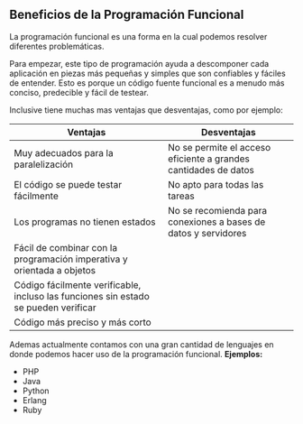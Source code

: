 ## Beneficios de la Programación Funcional


La programación funcional es una forma en la cual podemos resolver diferentes problemáticas.

Para empezar, este tipo de programación ayuda a descomponer cada aplicación en piezas más pequeñas y simples que son confiables y fáciles de entender. Esto es porque un código fuente funcional es a menudo más conciso, predecible y fácil de testear. 

 Inclusive tiene muchas mas ventajas que desventajas, como por ejemplo:


|Ventajas                            | Desventajas            |
|------------------------------------|------------------------|
|Muy adecuados para la paralelización|No se permite el acceso eficiente a grandes cantidades de datos |
|El código se puede testar fácilmente|No apto para   todas las tareas                               |
|Los programas no tienen estados     |No se recomienda para conexiones a bases de datos y servidores                   |
|Fácil de combinar con la programación imperativa y orientada a objetos|                             |
|Código fácilmente verificable, incluso las funciones sin estado se pueden verificar|                 |
|Código más preciso y más corto|                      |

Ademas actualmente contamos con una gran cantidad de lenguajes en donde podemos hacer uso de la programación funcional.
**Ejemplos:**
* PHP
* Java
* Python
* Erlang
* Ruby
